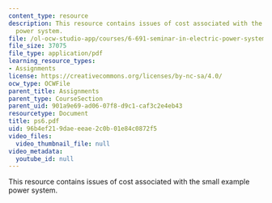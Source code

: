 ```yaml
---
content_type: resource
description: This resource contains issues of cost associated with the small example
  power system.
file: /ol-ocw-studio-app/courses/6-691-seminar-in-electric-power-systems-spring-2006/96b4ef219daeeeae2c0b01e84c0872f5_ps6.pdf
file_size: 37075
file_type: application/pdf
learning_resource_types:
- Assignments
license: https://creativecommons.org/licenses/by-nc-sa/4.0/
ocw_type: OCWFile
parent_title: Assignments
parent_type: CourseSection
parent_uid: 901a9e69-ad06-07f8-d9c1-caf3c2e4eb43
resourcetype: Document
title: ps6.pdf
uid: 96b4ef21-9dae-eeae-2c0b-01e84c0872f5
video_files:
  video_thumbnail_file: null
video_metadata:
  youtube_id: null
---
```

This resource contains issues of cost associated with the small example power system.